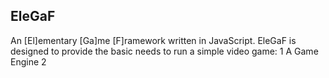 EleGaF
------
An [El]ementary [Ga]me [F]ramework written in JavaScript.
EleGaF is designed to provide the basic needs to run a simple video game: 
1 A Game Engine
2 
